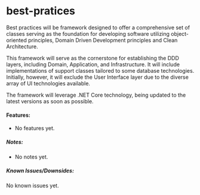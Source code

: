 # best-pratices

Best practices will be framework designed to offer a comprehensive set of classes serving as the foundation for developing software utilizing object-oriented principles, Domain Driven Development principles and Clean Architecture.

This framework will serve as the cornerstone for establishing the DDD layers, including Domain, Application, and Infrastructure. It will include implementations of support classes tailored to some database technologies. Initially, however, it will exclude the User Interface layer due to the diverse array of UI technologies available.

The framework will leverage .NET Core technology, being updated to the latest versions as soon as possible.

#### Features:
  * No features yet.

##### Notes:
* No notes yet.

##### Known Issues/Downsides:

No known issues yet.